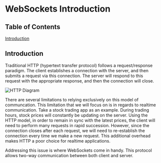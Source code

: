 # WebSockets Introduction
## Table of Contents

[Introduction](#introduction)

## Introduction

Traditional HTTP (hypertext transfer protocol) follows a request/response paradigm. The client establishes a connection with the server, and then submits a request via this connection. The server will respond to this request with the appropriate response, and then the connection will close. 

![HTTP Diagram](file:///Users/evanhe/Desktop/http_process_explained.jpg)

There are several limitations to relying exclusively on this model of communcation. This limitation that we will focus on is in regards to realtime communication. Take a stock trading app as an example. During trading hours, stock prices will constantly be updating on the server. Using the HTTP model, in order to remain in sync with the latest prices, the client will need to perform many requests in rapid succession. However, since the connection closes after each request, we will need to re-establish the connection every time we make a new request. This additional overhead makes HTTP a poor choice for realtime applications. 

Addressing this issue is where WebSockets come in handy. This protocol allows two-way communication between both client and server. 
